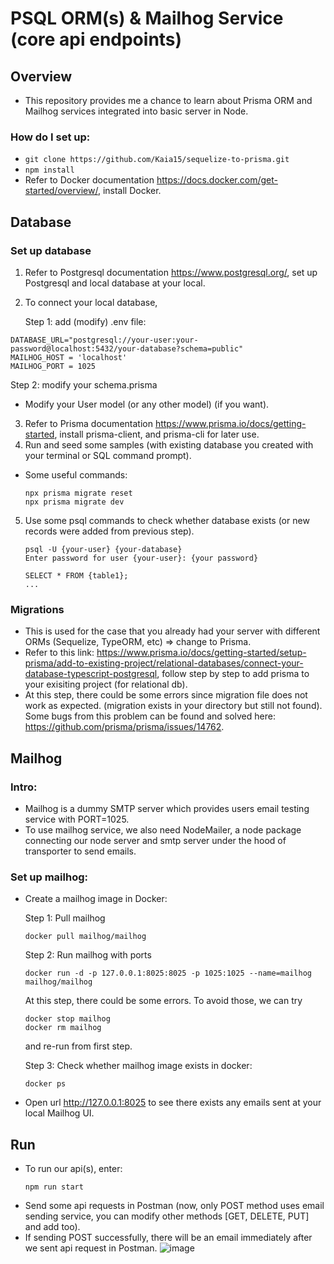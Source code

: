 # PSQL ORM(s) & Mailhog Service (core api endpoints)

## Overview
- This repository provides me a chance to learn about Prisma ORM and Mailhog services integrated into basic server in Node.

### How do I set up: 
- `git clone https://github.com/Kaia15/sequelize-to-prisma.git`
- `npm install`
- Refer to Docker documentation https://docs.docker.com/get-started/overview/, install Docker.

## Database
###  Set up database
1. Refer to Postgresql documentation https://www.postgresql.org/, set up Postgresql and local database at your local.
2. To connect your local database,
   
   Step 1: add (modify) .env file:
  ```
  DATABASE_URL="postgresql://your-user:your-password@localhost:5432/your-database?schema=public"
  MAILHOG_HOST = 'localhost'
  MAILHOG_PORT = 1025
  ```
   Step 2: modify your schema.prisma
   - Modify your User model (or any other model) (if you want).

3. Refer to Prisma documentation https://www.prisma.io/docs/getting-started, install prisma-client, and prisma-cli for later use.
4. Run and seed some samples (with existing database you created with your terminal or SQL command prompt).
- Some useful commands:
  ```
  npx prisma migrate reset
  npx prisma migrate dev
  ```
5. Use some psql commands to check whether database exists (or new records were added from previous step).
   ```
   psql -U {your-user} {your-database}
   Enter password for user {your-user}: {your password}

   SELECT * FROM {table1};
   ...
   ```

### Migrations 
- This is used for the case that you already had your server with different ORMs (Sequelize, TypeORM, etc) => change to Prisma.
- Refer to this link: https://www.prisma.io/docs/getting-started/setup-prisma/add-to-existing-project/relational-databases/connect-your-database-typescript-postgresql, follow step by step to add prisma to your exisiting project (for relational db).
- At this step, there could be some errors since migration file does not work as expected. (migration exists in your directory but still not found). Some bugs from this problem can be found and solved here: https://github.com/prisma/prisma/issues/14762. 

## Mailhog
### Intro: 
- Mailhog is a dummy SMTP server which provides users email testing service with PORT=1025.
- To use mailhog service, we also need NodeMailer, a node package connecting our node server and smtp server under the hood of transporter to send emails.
### Set up mailhog:
- Create a mailhog image in Docker:
  
  Step 1: Pull mailhog
  ```
  docker pull mailhog/mailhog
  ```
  Step 2: Run mailhog with ports
  ```
  docker run -d -p 127.0.0.1:8025:8025 -p 1025:1025 --name=mailhog mailhog/mailhog
  ```
  At this step, there could be some errors. To avoid those, we can try
  ```
  docker stop mailhog
  docker rm mailhog
  ```
  and re-run from first step.

  Step 3: Check whether mailhog image exists in docker:
  ```
  docker ps
  ```
- Open url http://127.0.0.1:8025 to see there exists any emails sent at your local Mailhog UI.

## Run 
- To run our api(s), enter:
  ```
  npm run start
  ```
- Send some api requests in Postman (now, only POST method uses email sending service, you can modify other methods [GET, DELETE, PUT] and add too).
- If sending POST successfully, there will be an email immediately after we sent api request in Postman.
  ![image](https://github.com/Kaia15/sequelize-to-prisma/assets/86872685/7e072ace-067f-414c-858e-a4037393947d)
